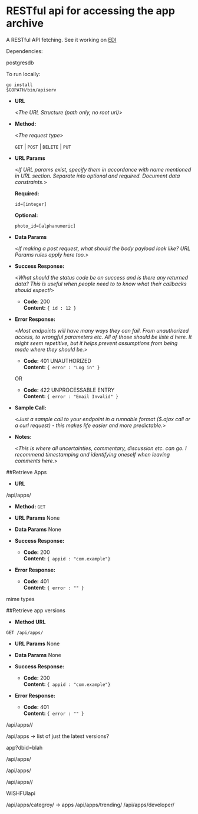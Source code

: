 # RESTful api for accessing the app archive

A RESTful API fetching. See it working on [EDI](https://edi.sociam.org)

Dependencies:

postgresdb

To run locally:

```
go install 
$GOPATH/bin/apiserv

```

* **URL**

  <_The URL Structure (path only, no root url)_>

* **Method:**
  
  <_The request type_>

  `GET` | `POST` | `DELETE` | `PUT`
  
*  **URL Params**

   <_If URL params exist, specify them in accordance with name mentioned in URL section. Separate into optional and required. Document data constraints._> 

   **Required:**
 
   `id=[integer]`

   **Optional:**
 
   `photo_id=[alphanumeric]`

* **Data Params**

  <_If making a post request, what should the body payload look like? URL Params rules apply here too._>

* **Success Response:**
  
  <_What should the status code be on success and is there any returned data? This is useful when people need to to know what their callbacks should expect!_>

  * **Code:** 200 <br />
    **Content:** `{ id : 12 }`
 
* **Error Response:**

  <_Most endpoints will have many ways they can fail. From unauthorized access, to wrongful parameters etc. All of those should be liste d here. It might seem repetitive, but it helps prevent assumptions from being made where they should be._>

  * **Code:** 401 UNAUTHORIZED <br />
    **Content:** `{ error : "Log in" }`

  OR

  * **Code:** 422 UNPROCESSABLE ENTRY <br />
    **Content:** `{ error : "Email Invalid" }`

* **Sample Call:**

  <_Just a sample call to your endpoint in a runnable format ($.ajax call or a curl request) - this makes life easier and more predictable._> 

* **Notes:**

  <_This is where all uncertainties, commentary, discussion etc. can go. I recommend timestamping and identifying oneself when leaving comments here._> 



##Retrieve Apps

* **URL**

/api/apps/

* **Method:**
  `GET`
  
*  **URL Params**
  None

* **Data Params**
  None

* **Success Response:**
  * **Code:** 200 <br />
    **Content:** `{ appid : "com.example"}`
 
* **Error Response:**
  * **Code:** 401  <br />
    **Content:** `{ error : "" }`





mime types


##Retrieve app versions

* **Method URL**

```http
GET /api/apps/
```  
*  **URL Params**
  None

* **Data Params**
  None

* **Success Response:**
  * **Code:** 200 <br />
    **Content:** `{ appid : "com.example"}`
 
* **Error Response:**
  * **Code:** 401  <br />
    **Content:** `{ error : "" }`


/api/apps/<appid>/<version>



 /api/apps -> list of just the latest versions?


 app?dbid=blah

 /api/apps/<dbid>


 /api/apps/<pkgname>

 /api/apps/<appid>/<version string>




WISHFUlapi 

/api/apps/categroy/ -> apps
/api/apps/trending/
/api/apps/developer/


